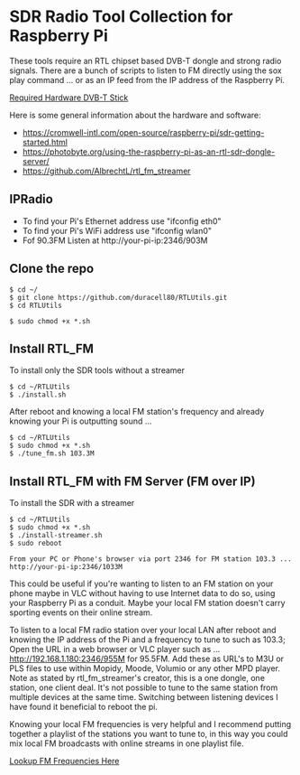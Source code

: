 # SDR Radio Tool Collection for Raspberry Pi
These tools require an RTL chipset based DVB-T dongle and strong radio signals. There are a bunch of scripts to listen to FM directly using the sox play command ... or as an IP feed from the IP address of the Raspberry Pi.

[Required Hardware DVB-T Stick](https://www.amazon.com/dp/B01B4L48QU/ref=sspa_dk_hqp_detail_aax_0?psc=1&spLa=ZW5jcnlwdGVkUXVhbGlmaWVyPUExTkU4VUY2UjRVU1kyJmVuY3J5cHRlZElkPUEwODk1ODU0OUEyTTJOMlFUMDlDJmVuY3J5cHRlZEFkSWQ9QTAwODg2NzIxWkdBOTA1RElNMktIJndpZGdldE5hbWU9c3BfaHFwX3NoYXJlZCZhY3Rpb249Y2xpY2tSZWRpcmVjdCZkb05vdExvZ0NsaWNrPXRydWU=)

Here is some general information about the hardware and software:

- https://cromwell-intl.com/open-source/raspberry-pi/sdr-getting-started.html
- https://photobyte.org/using-the-raspberry-pi-as-an-rtl-sdr-dongle-server/
- https://github.com/AlbrechtL/rtl_fm_streamer

## IPRadio
- To find your Pi's Ethernet address use "ifconfig eth0"
- To find your Pi's WiFi address use "ifconfig wlan0"
- Fof 90.3FM Listen at http://your-pi-ip:2346/903M

## Clone the repo

```
$ cd ~/
$ git clone https://github.com/duracell80/RTLUtils.git
$ cd RTLUtils

$ sudo chmod +x *.sh
```

## Install RTL_FM
To install only the SDR tools without a streamer
```
$ cd ~/RTLUtils
$ ./install.sh
```
After reboot and knowing a local FM station's frequency and already knowing your Pi is outputting sound ...

```
$ cd ~/RTLUtils
$ sudo chmod +x *.sh
$ ./tune_fm.sh 103.3M
```
## Install RTL_FM with FM Server (FM over IP)
To install the SDR with a streamer
```
$ cd ~/RTLUtils
$ sudo chmod +x *.sh
$ ./install-streamer.sh
$ sudo reboot

From your PC or Phone's browser via port 2346 for FM station 103.3 ...
http://your-pi-ip:2346/1033M
```

This could be useful if you're wanting to listen to an FM station on your phone maybe in VLC without having to use Internet data to do so, using your Raspberry Pi as a conduit. Maybe your local FM station doesn't carry sporting events on their online stream.

To listen to a local FM radio station over your local LAN after reboot and knowing the IP address of the Pi and a frequency to tune to such as 103.3; Open the URL in a web browser or VLC player such as ... http://192.168.1.180:2346/955M for 95.5FM. Add these as URL's to M3U or PLS files to use within Mopidy, Moode, Volumio or any other MPD player. Note as stated by rtl_fm_streamer's creator, this is a one dongle, one station, one client deal. It's not possible to tune to the same station from multiple devices at the same time. Switching between listening devices I have found it beneficial to reboot the pi.

Knowing your local FM frequencies is very helpful and I recommend putting together a playlist of the stations you want to tune to, in this way you could mix local FM broadcasts with online streams in one playlist file.

[Lookup FM Frequencies Here](https://www.fmlist.org)
